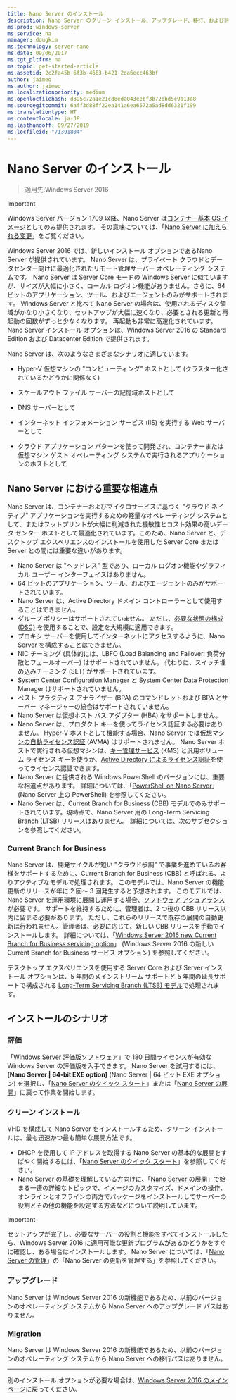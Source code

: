 ```yaml
---
title: Nano Server のインストール
description: Nano Server のクリーン インストール、アップグレード、移行、および評価
ms.prod: windows-server
ms.service: na
manager: dougkim
ms.technology: server-nano
ms.date: 09/06/2017
ms.tgt_pltfrm: na
ms.topic: get-started-article
ms.assetid: 2c2fa45b-6f3b-4663-b421-2da6ecc463bf
author: jaimeo
ms.author: jaimeo
ms.localizationpriority: medium
ms.openlocfilehash: d395c72a1e21cd8eda043eebf3b72bbd5c9a13e8
ms.sourcegitcommit: 6aff3d88ff22ea141a6ea6572a5ad8dd6321f199
ms.translationtype: HT
ms.contentlocale: ja-JP
ms.lasthandoff: 09/27/2019
ms.locfileid: "71391804"
---
```

# <a name="install-nano-server"></a>Nano Server のインストール

>適用先:Windows Server 2016

> [!IMPORTANT]
> Windows Server バージョン 1709 以降、Nano Server は[コンテナー基本 OS イメージ](/virtualization/windowscontainers/quick-start/using-insider-container-images#install-base-container-image)としてのみ提供されます。 その意味については、「[Nano Server に加えられる変更](nano-in-semi-annual-channel.md)」をご覧ください。 

Windows Server 2016 では、新しいインストール オプションであるNano Server が提供されています。 Nano Server は、プライベート クラウドとデータセンター向けに最適化されたリモート管理サーバー オペレーティング システムです。 Nano Server は Server Core モードの Windows Server に似ていますが、サイズが大幅に小さく、ローカル ログオン機能がありません。さらに、64 ビットのアプリケーション、ツール、およびエージェントのみがサポートされます。 Windows Server と比べて Nano Server の場合は、使用されるディスク領域がかなり小さくなり、セットアップが大幅に速くなり、必要とされる更新と再起動の回数がずっと少なくなります。 再起動も非常に高速化されています。 Nano Server インストール オプションは、Windows Server 2016 の Standard Edition および Datacenter Edition で提供されます。  

Nano Server は、次のようなさまざまなシナリオに適しています。  
  
-   Hyper-V 仮想マシンの "コンピューティング" ホストとして (クラスター化されているかどうかに関係なく)  
  
-   スケールアウト ファイル サーバーの記憶域ホストとして  
  
-   DNS サーバーとして  
  
-   インターネット インフォメーション サービス (IIS) を実行する Web サーバーとして  
  
-   クラウド アプリケーション パターンを使って開発され、コンテナーまたは仮想マシン ゲスト オペレーティング システムで実行されるアプリケーションのホストとして  
  
## <a name="important-differences-in-nano-server"></a>Nano Server における重要な相違点

Nano Server は、コンテナーおよびマイクロサービスに基づく "クラウド ネイティブ" アプリケーションを実行するための軽量なオペレーティング システムとして、またはフットプリントが大幅に削減された機敏性とコスト効果の高いデータ センター ホストとして最適化されています。このため、Nano Server と、デスクトップ エクスペリエンスのインストールを使用した Server Core または Server との間には重要な違いがあります。

- Nano Server は "ヘッドレス" 型であり、ローカル ログオン機能やグラフィカル ユーザー インターフェイスはありません。
- 64 ビットのアプリケーション、ツール、およびエージェントのみがサポートされています。
- Nano Server は、Active Directory ドメイン コントローラーとして使用することはできません。
- グループ ポリシーはサポートされていません。 ただし、[必要な状態の構成 (DSC)](https://msdn.microsoft.com/powershell/dsc/nanoDsc) を使用することで、設定を大規模に適用できます。
- プロキシ サーバーを使用してインターネットにアクセスするように、Nano Server を構成することはできません。
- NIC チーミング (具体的には、LBFO (Load Balancing and Failover: 負荷分散とフェールオーバー) はサポートされていません。 代わりに、スイッチ埋め込みチーミング (SET) がサポートされています。
- System Center Configuration Manager と System Center Data Protection Manager はサポートされていません。
- ベスト プラクティス アナライザー (BPA) のコマンドレットおよび BPA とサーバー マネージャーの統合はサポートされていません。
- Nano Server は仮想ホスト バス アダプター (HBA) をサポートしません。
- Nano Server は、プロダクト キーを使ってライセンス認証する必要はありません。 Hyper-V ホストとして機能する場合、Nano Server では[仮想マシンの自動ライセンス認証](https://technet.microsoft.com/library/dn303421%28v=ws.11%29.aspx) (AVMA) はサポートされません。 Nano Server ホストで実行される仮想マシンは、[キー管理サービス](https://technet.microsoft.com/library/jj612867(v=ws.11).aspx) (KMS) と汎用ボリューム ライセンス キーを使うか、[Active Directory によるライセンス認証](https://technet.microsoft.com/library/dn502534(v=ws.11).aspx)を使ってライセンス認証できます。
- Nano Server に提供される Windows PowerShell のバージョンには、重要な相違点があります。 詳細については、「[PowerShell on Nano Server](PowerShell-on-Nano-Server.md)」 (Nano Server 上の PowerShell) を参照してください。
- Nano Server は、Current Branch for Business (CBB) モデルでのみサポートされています。現時点で、Nano Server 用の Long-Term Servicing Branch (LTSB) リリースはありません。 詳細については、次のサブセクションを参照してください。

### <a name="current-branch-for-business"></a>Current Branch for Business
Nano Server は、開発サイクルが短い "クラウド歩調" で事業を進めているお客様をサポートするために、Current Branch for Business (CBB) と呼ばれる、よりアクティブなモデルで処理されます。 このモデルでは、Nano Server の機能更新のリリースが年に 2 回～ 3 回発生すると予想されます。 このモデルでは、Nano Server を運用環境に展開し運用する場合、[ソフトウェア アシュアランス](https://www.microsoft.com/en-us/licensing/licensing-programs/software-assurance-default.aspx)が必要です。 サポートを維持するために、管理者は、2 つ後の CBB リリース以内に留まる必要があります。 ただし、これらのリリースで既存の展開の自動更新は行われません。管理者は、必要に応じて、新しい CBB リリースを手動でインストールします。 詳細については、「[Windows Server 2016 new Current Branch for Business servicing option](https://blogs.technet.microsoft.com/windowsserver/2016/07/12/windows-server-2016-new-current-branch-for-business-servicing-option/)」 (Windows Server 2016 の新しい Current Branch for Business サービス オプション) を参照してください。

デスクトップ エクスペリエンスを使用する Server Core および Server インストール オプションは、5 年間のメインストリーム サポートと 5 年間の延長サポートで構成される [Long-Term Servicing Branch (LTSB) モデル](https://support.microsoft.com/lifecycle#gp%2Fgp_msl_policy)で処理されます。

## <a name="installation-scenarios"></a>インストールのシナリオ

### <a name="evaluation"></a>評価
「[Windows Server 評価版ソフトウェア](https://www.microsoft.com/evalcenter/evaluate-windows-server-2016)」で 180 日間ライセンスが有効な Windows Server の評価版を入手できます。 Nano Server を試用するには、 **[Nano Server | 64-bit EXE option]** (Nano Server | 64 ビット EXE オプション) を選択し、「[Nano Server のクイック スタート](Nano-Server-Quick-Start.md)」または「[Nano Server の展開](Deploy-Nano-Server.md)」に戻って作業を開始します。

### <a name="clean-installation"></a>クリーン インストール
VHD を構成して Nano Server をインストールするため、クリーン インストールは、最も迅速かつ最も簡単な展開方法です。

- DHCP を使用して IP アドレスを取得する Nano Server の基本的な展開をすばやく開始するには、「[Nano Server のクイック スタート](Nano-Server-Quick-Start.md)」を参照してください。 
- Nano Server の基礎を理解している方向けに、「[Nano Server の展開](Deploy-Nano-Server.md)」で始まる一連の詳細なトピックで、イメージのカスタマイズ、ドメインの操作、オンラインとオフラインの両方でパッケージをインストールしてサーバーの役割とその他の機能を設定する方法などについて説明しています。

> [!IMPORTANT]  
> セットアップが完了し、必要なサーバーの役割と機能をすべてインストールしたら、Windows Server 2016 に適用可能な更新プログラムがあるかどうかをすぐに確認し、ある場合はインストールします。 Nano Server については、「[Nano Server の管理](Manage-Nano-Server.md)」の「Nano Server の更新を管理する」を参照してください。

### <a name="upgrade"></a>アップグレード
Nano Server は Windows Server 2016 の新機能であるため、以前のバージョンのオペレーティング システムから Nano Server へのアップグレード パスはありません。

### <a name="migration"></a>Migration
Nano Server は Windows Server 2016 の新機能であるため、以前のバージョンのオペレーティング システムから Nano Server への移行パスはありません。
  
-------------------------------------
別のインストール オプションが必要な場合は、[Windows Server 2016 のメイン ページ](windows-server-2016.md)に戻ってください。 

  


 
